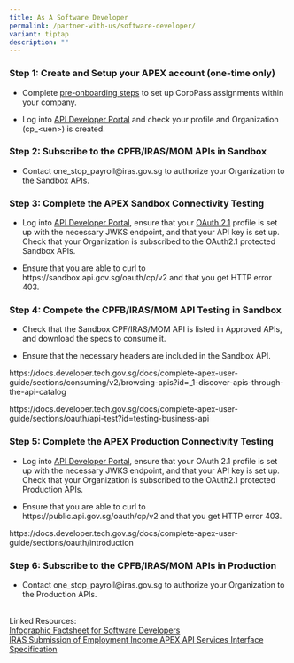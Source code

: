 ```yaml
---
title: As A Software Developer
permalink: /partner-with-us/software-developer/
variant: tiptap
description: ""
---
```

<h3>Step 1: Create and Setup your APEX account (one-time only)</h3>
<ul data-tight="true" class="tight">
<li>
<p>Complete <a href="https://docs.developer.tech.gov.sg/docs/complete-apex-user-guide/sections/onboarding/introduction?id=corppass-for-non-government-users" rel="noopener noreferrer nofollow" target="_blank">pre-onboarding steps</a> to
set up CorpPass assignments within your company.</p>
</li>
<li>
<p>Log into <a href="https://services.api.developer.tech.gov.sg/" rel="noopener noreferrer nofollow" target="_blank">API Developer Portal</a> and
check your profile and Organization (cp_&lt;uen&gt;) is created.</p>
</li>
</ul>
<h3>Step 2: Subscribe to the CPFB/IRAS/MOM APIs in Sandbox</h3>
<ul data-tight="true" class="tight">
<li>
<p>Contact <a rel="noopener noreferrer nofollow" target="_blank">one_stop_payroll@iras.gov.sg</a> to
authorize your Organization to the Sandbox APIs.</p>
</li>
</ul>
<h3>Step 3: Complete the APEX Sandbox Connectivity Testing</h3>
<ul data-tight="true" class="tight">
<li>
<p>Log into <a href="https://services.api.developer.tech.gov.sg/" rel="noopener noreferrer nofollow" target="_blank">API Developer Portal</a>,
ensure that your <a href="https://docs.developer.tech.gov.sg/docs/complete-apex-user-guide/sections/oauth/introduction" rel="noopener noreferrer nofollow" target="_blank">OAuth 2.1</a> profile
is set up with the necessary JWKS endpoint, and that your API key is set
up. Check that your Organization is subscribed to the OAuth2.1 protected
Sandbox APIs.</p>
</li>
<li>
<p>Ensure that you are able to curl to <a rel="noopener noreferrer nofollow" target="_blank">https://sandbox.api.gov.sg/oauth/cp/v2</a>&nbsp;and
that you get HTTP error 403.</p>
</li>
</ul>
<h3>Step 4: Compete the CPFB/IRAS/MOM API Testing in Sandbox</h3>
<ul data-tight="true" class="tight">
<li>
<p>Check that the Sandbox CPF/IRAS/MOM API is listed in Approved APIs, and
download the specs to consume it.</p>
</li>
<li>
<p>Ensure that the necessary headers are included in the Sandbox API.</p>
</li>
</ul>
<p><a rel="noopener noreferrer nofollow" target="_blank">https://docs.developer.tech.gov.sg/docs/complete-apex-user-guide/sections/consuming/v2/browsing-apis?id=_1-discover-apis-through-the-api-catalog</a>
</p>
<p><a rel="noopener noreferrer nofollow" target="_blank">https://docs.developer.tech.gov.sg/docs/complete-apex-user-guide/sections/oauth/api-test?id=testing-business-api</a>
</p>
<h3>Step 5: Complete the APEX Production Connectivity Testing</h3>
<ul data-tight="true" class="tight">
<li>
<p>Log into <a href="https://services.api.developer.tech.gov.sg/" rel="noopener noreferrer nofollow" target="_blank">API Developer Portal</a>,
ensure that your OAuth 2.1 profile is set up with the necessary JWKS endpoint,
and that your API key is set up. Check that your Organization is subscribed
to the OAuth2.1 protected Production APIs.</p>
</li>
<li>
<p>Ensure that you are able to curl to <a rel="noopener noreferrer nofollow" target="_blank">https://public.api.gov.sg/oauth/cp/v2</a>&nbsp;and
that you get HTTP error 403.</p>
</li>
</ul>
<p><a rel="noopener noreferrer nofollow" target="_blank">https://docs.developer.tech.gov.sg/docs/complete-apex-user-guide/sections/oauth/introduction</a>
</p>
<h3>Step 6: Subscribe to the CPFB/IRAS/MOM APIs in Production</h3>
<ul data-tight="true" class="tight">
<li>
<p>Contact <a rel="noopener noreferrer nofollow" target="_blank">one_stop_payroll@iras.gov.sg</a> to
authorize your Organization to the Production APIs.</p>
</li>
</ul>
<p>
<br>Linked Resources:
<br><a href="/files/Infographic_Factsheet_For_SWDs_draft.pdf" rel="noopener noreferrer nofollow" target="_blank">Infographic Factsheet for Software Developers</a> 
<br><a href="/files/IRAS_Submission_of_Employment_Income__APEX__API_Services_Interface_Specification_V1.pdf" rel="noopener noreferrer nofollow" target="_blank">IRAS Submission of Employment Income APEX API Services Interface Specification</a>
</p>